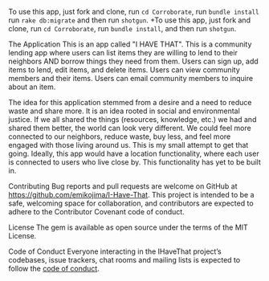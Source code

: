 

To use this app, just fork and clone, run `cd Corroborate`, run `bundle install` run `rake db:migrate` and then run `shotgun`.	+To use this app, just fork and clone, run `cd Corroborate`, run `bundle install`, and then run `shotgun`.

The Application
This is an app called "I HAVE THAT". This is a community lending app where users can list items they are willing to lend to their neighbors AND borrow things they need from them.
Users can sign up, add items to lend, edit items, and delete items.
Users can view community members and their items.
Users can email community members to inquire about an item.

The idea for this application stemmed from a desire and a need to reduce waste and share more. It is an idea rooted in social and environmental justice. If we all shared the things (resources, knowledge, etc.) we had and shared them better, the world can look very different. We could feel more connected to our neighbors, reduce waste, buy less, and feel more engaged with those living around us. This is my small attempt to get that going. Ideally, this app would have a location functionality, where each user is connected to users who live close by. This functionality has yet to be built in. 

Contributing
Bug reports and pull requests are welcome on GitHub at https://github.com/emikojima/I-Have-That. This project is intended to be a safe, welcoming space for collaboration, and contributors are expected to adhere to the Contributor Covenant code of conduct.

License
The gem is available as open source under the terms of the MIT License.

Code of Conduct
Everyone interacting in the IHaveThat project’s codebases, issue trackers, chat rooms and mailing lists is expected to follow the [code of conduct](https://github.com//I-Have-That/blob/master/CODE_OF_CONDUCT.md).

